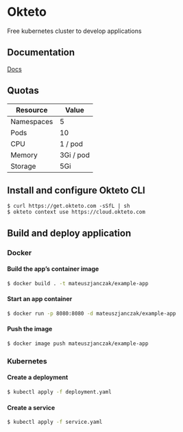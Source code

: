 # Okteto

Free kubernetes cluster to develop applications

## Documentation

[Docs](https://www.okteto.com/docs/welcome/overview/)

## Quotas

| Resource   | Value     |
|------------|-----------|
| Namespaces | 5         |
| Pods       | 10        |
| CPU        | 1 / pod   |
| Memory     | 3Gi / pod |
| Storage    | 5Gi       |

## Install and configure Okteto CLI

```shell
$ curl https://get.okteto.com -sSfL | sh
$ okteto context use https://cloud.okteto.com
```

## Build and deploy application

### Docker

#### Build the app’s container image

```sh
$ docker build . -t mateuszjanczak/example-app
```

#### Start an app container

```sh
$ docker run -p 8080:8080 -d mateuszjanczak/example-app
```

#### Push the image

```sh
$ docker image push mateuszjanczak/example-app
```

### Kubernetes

#### Create a deployment

```sh
$ kubectl apply -f deployment.yaml
```

#### Create a service

```sh
$ kubectl apply -f service.yaml
```